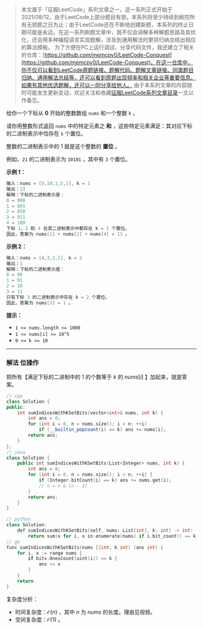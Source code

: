 > 本文属于「征服LeetCode」系列文章之一，这一系列正式开始于2021/08/12。由于LeetCode上部分题目有锁，本系列将至少持续到刷完所有无锁题之日为止；由于LeetCode还在不断地创建新题，本系列的终止日期可能是永远。在这一系列刷题文章中，我不仅会讲解多种解题思路及其优化，还会用多种编程语言实现题解，涉及到通用解法时更将归纳总结出相应的算法模板。
> <b></b>
> 为了方便在PC上运行调试、分享代码文件，我还建立了相关的仓库：[https://github.com/memcpy0/LeetCode-Conquest](https://github.com/memcpy0/LeetCode-Conquest)。在这一仓库中，你不仅可以看到LeetCode原题链接、题解代码、题解文章链接、同类题目归纳、通用解法总结等，还可以看到原题出现频率和相关企业等重要信息。如果有其他优选题解，还可以一同分享给他人。
> <b></b>
> 由于本系列文章的内容随时可能发生更新变动，欢迎关注和收藏[征服LeetCode系列文章目录](https://memcpy0.blog.csdn.net/article/details/119656559)一文以作备忘。

给你一个下标从 **0** 开始的整数数组 `nums` 和一个整数 `k` 。

请你用整数形式返回 `nums` 中的特定元素之 **和** ，这些特定元素满足：其对应下标的二进制表示中恰存在 `k` 个置位。

整数的二进制表示中的 1 就是这个整数的 **置位** 。

例如，`21` 的二进制表示为 `10101` ，其中有 `3` 个置位。

**示例 1：**
```cpp
输入：nums = [5,10,1,5,2], k = 1
输出：13
解释：下标的二进制表示是： 
0 = 000
1 = 001
2 = 010
3 = 011
4 = 100 
下标 1、2 和 4 在其二进制表示中都存在 k = 1 个置位。
因此，答案为 nums[1] + nums[2] + nums[4] = 13 。
```
**示例 2：**
```cpp
输入：nums = [4,3,2,1], k = 2
输出：1
解释：下标的二进制表示是： 
0 = 00
1 = 01
2 = 10
3 = 11
只有下标 3 的二进制表示中存在 k = 2 个置位。
因此，答案为 nums[3] = 1 。
```
**提示：**
- `1 <= nums.length <= 1000`
- `1 <= nums[i] <= 10^5`
- `0 <= k <= 10`

---
### 解法 位操作
把所有【满足下标的二进制中的 $1$ 的个数等于 $k$ 的 $\textit{nums}[i]$ 】加起来，就是答案。
```cpp
// cpp
class Solution {
public:
    int sumIndicesWithKSetBits(vector<int>& nums, int k) {
        int ans = 0;
        for (int i = 0, n = nums.size(); i < n; ++i)
            if (__builtin_popcount(i) == k) ans += nums[i];
        return ans;
    }
};
// java
class Solution {
    public int sumIndicesWithKSetBits(List<Integer> nums, int k) {
        int ans = 0;
        for (int i = 0, n = nums.size(); i < n; ++i) {
            if (Integer.bitCount(i) == k) ans += nums.get(i);
            // n = n & (n - 1)
        }
        return ans;
    }
}

// python
class Solution:
    def sumIndicesWithKSetBits(self, nums: List[int], k: int) -> int:
        return sum(x for i, x in enumerate(nums) if i.bit_count() == k)
// go
func sumIndicesWithKSetBits(nums []int, k int) (ans int) {
    for i, x := range nums {
        if bits.OnesCount(uint(i)) == k {
            ans += x
        }
    }
    return
}
```
复杂度分析：
- 时间复杂度：$\mathcal{O}(n)$ ，其中 $n$ 为 $nums$ 的长度。理由见视频。
- 空间复杂度：$\mathcal{O}(1)$ 。